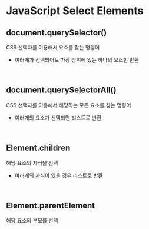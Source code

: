 # JavaScript Select Elements
## document.querySelector()
CSS 선택자를 이용해서 요소를 찾는 명령어
- 여러개가 선택되어도 가장 상위에 있는 하나의 요소만 반환

<br>

## document.querySelectorAll()
CSS 선택자를 이용해서 해당하는 모든 요소를 찾는 명령어
- 여러개의 요소가 선택되면 리스트로 반환

<br>

## Element.children
해당 요소의 자식을 선택
- 여러개의 자식이 있을 경우 리스트로 반환

<br>

## Element.parentElement
해당 요소의 부모를 선택